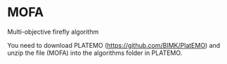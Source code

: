 # MOFA
Multi-objective firefly algorithm

You need to download PLATEMO (https://github.com/BIMK/PlatEMO) and unzip the file (MOFA) into the algorithms folder in PLATEMO.
